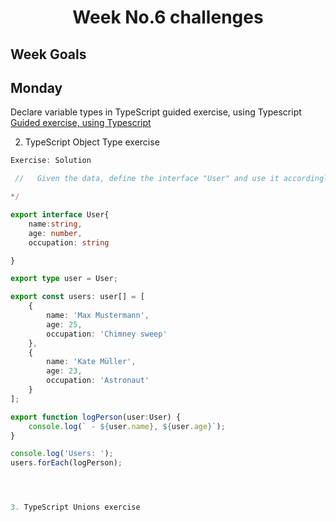 <h1 align="center">Week No.6 challenges</h1>

<h2>Week Goals</h2>

## Monday

Declare variable types in TypeScript guided exercise, using Typescript
[Guided exercise, using Typescript]()


2. TypeScript Object Type exercise

``` typescript
Exercise: Solution

 //   Given the data, define the interface "User" and use it accordingly.

*/

export interface User{
    name:string,
    age: number,
    occupation: string

}

export type user = User;

export const users: user[] = [
    {
        name: 'Max Mustermann',
        age: 25,
        occupation: 'Chimney sweep'
    },
    {
        name: 'Kate Müller',
        age: 23,
        occupation: 'Astronaut'
    }
];

export function logPerson(user:User) {
    console.log(` - ${user.name}, ${user.age}`);
}

console.log('Users: ');
users.forEach(logPerson);




3. TypeScript Unions exercise

```